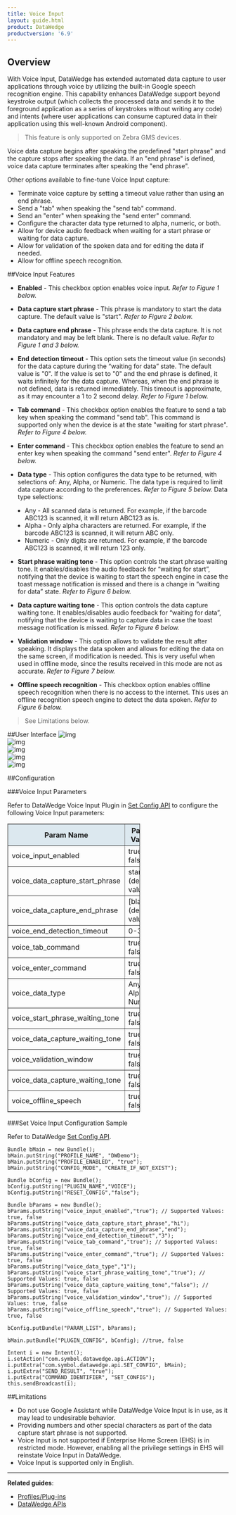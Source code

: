 ```yaml
---
title: Voice Input
layout: guide.html
product: DataWedge
productversion: '6.9'
---
```


## Overview
With Voice Input, DataWedge has extended automated data capture to user applications through voice by utilizing the built-in Google speech recognition engine.  This capability enhances DataWedge support beyond keystroke output (which collects the processed data and sends it to the foreground application as a series of keystrokes without writing any code) and intents (where user applications can consume captured data in their application using this well-known Android component). 

>This feature is only supported on Zebra GMS devices.

Voice data capture begins after speaking the predefined "start phrase" and the capture stops after speaking the data. If an "end phrase" is defined, voice data capture terminates after speaking the "end phrase".

Other options available to fine-tune Voice Input capture:
* Terminate voice capture by setting a timeout value rather than using an end phrase.
* Send a "tab" when speaking the "send tab" command.
* Send an "enter" when speaking the "send enter" command.
* Configure the character data type returned to alpha, numeric, or both.
* Allow for device audio feedback when waiting for a start phrase or waiting for data capture.
* Allow for validation of the spoken data and for editing the data if needed.
* Allow for offline speech recognition.

##Voice Input Features

* **Enabled** - This checkbox option enables voice input. _Refer to Figure 1 below._

* **Data capture start phrase** - This phrase is mandatory to start the data capture. The default value is "start". _Refer to Figure 2 below._

* **Data capture end phrase** - This phrase ends the data capture. It is not mandatory and may be left blank. There is no default value. _Refer to Figure 1 and 3 below._

* **End detection timeout** - This option sets the timeout value (in seconds) for the data capture during the “waiting for data” state. The default value is "0". If the value is set to "0" and the end phrase is defined, it waits infinitely for the data capture. Whereas, when the end phrase is not defined, data is returned immediately. This timeout is approximate, as it may encounter a 1 to 2 second delay. _Refer to Figure 1 below._

* **Tab command** - This checkbox option enables the feature to send a tab key when speaking the command "send tab". This command is supported only when the device is at the state "waiting for start phrase". _Refer to Figure 4 below._

* **Enter command** - This checkbox option enables the feature to send an enter key when speaking the command "send enter". _Refer to Figure 4 below._

* **Data type** - This option configures the data type to be returned, with selections of: Any, Alpha, or Numeric. The data type is required to limit data capture according to the preferences. _Refer to Figure 5 below._
Data type selections:
<ul style="margin-left: 16px;">
  <li>Any - All scanned data is returned. For example, if the barcode ABC123 is scanned, it will return ABC123 as is. </li>
  <li>Alpha - Only alpha characters are returned. For example, if the barcode ABC123 is scanned, it will return ABC only. </li>
  <li>Numeric - Only digits are returned. For example, if the barcode ABC123 is scanned, it will return 123 only. </li>
</ul>

* **Start phrase waiting tone** - This option controls the start phrase waiting tone. It enables/disables the audio feedback for “waiting for start”, notifying that the device is waiting to start the speech engine in case the toast message notification is missed and there is a change in “waiting for data” state. _Refer to Figure 6 below._

* **Data capture waiting tone** - This option controls the data capture waiting tone. It enables/disables audio feedback for “waiting for data”, notifying that the device is waiting to capture data in case the toast message notification is missed. _Refer to Figure 6 below._

* **Validation window** - This option allows to validate the result after speaking.  It displays the data spoken and allows for editing the data on the same screen, if modification is needed. This is very useful when used in offline mode, since the results received in this mode are not as accurate. _Refer to Figure 7 below._

* **Offline speech recognition** - This checkbox option enables offline speech recognition when there is no access to the internet. This uses an offline recognition speech engine to detect the data spoken. _Refer to Figure 6 below._

> See Limitations below.

##User Interface
![img](Figure1and2.png) 
<br>
![img](Figure3and4.png)
<br>
![img](Figure5and6.png)
<br>
![img](Figure7and8.png)
<br>
![img](Figure9.png)
<br>

##Configuration

###Voice Input Parameters

Refer to DataWedge Voice Input Plugin in [Set Config API](../../api/setconfig) to configure the following Voice Input parameters:

<table class="facelift" style="width:60%" border="1" padding="5px">
  <tr bgcolor="#dce8ef" align="center">
    <th>Param Name</th> 
    <th>Param Values</th> 
  </tr>

  <tr>
    <td>voice_input_enabled</td>
    <td>true, false</td>
  </tr>
  <tr>
    <td>voice_data_capture_start_phrase</td>
    <td>start (default value)</td>
  </tr>
  <tr>
    <td>voice_data_capture_end_phrase</td>
    <td>[blank] (default value)</td>
  </tr>
  <tr>
    <td>voice_end_detection_timeout</td>
    <td>0-30</td>
  </tr>
  <tr>
    <td>voice_tab_command</td>
    <td>true, false</td>
  </tr>
  <tr>
    <td>voice_enter_command</td>
    <td>true, false</td>
  </tr>
  <tr>
    <td>voice_data_type</td>
    <td>Any, Alpha, Numeric</td>
  </tr>
  <tr>
    <td>voice_start_phrase_waiting_tone</td>
    <td>true, false</td>
  </tr>
  <tr>
    <td>voice_data_capture_waiting_tone</td>
    <td>true, false</td>
  </tr>
  <tr>
    <td>voice_validation_window</td>
    <td>true, false</td>
  </tr>
  <tr>
    <td>voice_data_capture_waiting_tone</td>
    <td>true, false</td>
  </tr>
  <tr>
    <td>voice_offline_speech</td>
    <td>true, false</td>
  </tr>
</table>

###Set Voice Input Configuration Sample

Refer to DataWedge [Set Config API](../../api/setconfig).

    Bundle bMain = new Bundle();
    bMain.putString("PROFILE_NAME", "DWDemo");
    bMain.putString("PROFILE_ENABLED", "true");
    bMain.putString("CONFIG_MODE", "CREATE_IF_NOT_EXIST");

    Bundle bConfig = new Bundle();
    bConfig.putString("PLUGIN_NAME","VOICE");
    bConfig.putString("RESET_CONFIG","false");

    Bundle bParams = new Bundle();
    bParams.putString("voice_input_enabled","true"); // Supported Values: true, false
    bParams.putString("voice_data_capture_start_phrase","hi");
    bParams.putString("voice_data_capture_end_phrase","end");
    bParams.putString("voice_end_detection_timeout","3");
    bParams.putString("voice_tab_command","true"); // Supported Values: true, false
    bParams.putString("voice_enter_command","true"); // Supported Values: true, false
    bParams.putString("voice_data_type","1");
    bParams.putString("voice_start_phrase_waiting_tone","true"); // Supported Values: true, false
    bParams.putString("voice_data_capture_waiting_tone","false"); // Supported Values: true, false
    bParams.putString("voice_validation_window","true"); // Supported Values: true, false
    bParams.putString("voice_offline_speech","true"); // Supported Values: true, false

    bConfig.putBundle("PARAM_LIST", bParams);

    bMain.putBundle("PLUGIN_CONFIG", bConfig); //true, false

    Intent i = new Intent();
    i.setAction("com.symbol.datawedge.api.ACTION");
    i.putExtra("com.symbol.datawedge.api.SET_CONFIG", bMain);
    i.putExtra("SEND_RESULT", "true");
    i.putExtra("COMMAND_IDENTIFIER", "SET_CONFIG");
    this.sendBroadcast(i);

##Limitations
* Do not use Google Assistant while DataWedge Voice Input is in use, as it may lead to undesirable behavior. 
* Providing numbers and other special characters as part of the data capture start phrase is not supported.
* Voice Input is not supported if Enterprise Home Screen (EHS) is in restricted mode. However, enabling all the privilege settings in EHS will reinstate Voice Input in DataWedge.  
* Voice Input is supported only in English.

------

**Related guides**:

* [Profiles/Plug-ins](../../profiles)
* [DataWedge APIs](../../api) 